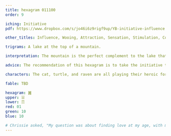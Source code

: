 ```yaml
---
title: hexagram 011100
order: 9

iching: Initiative
pdf: https://www.dropbox.com/s/jo46i6z9rigf9up/YB-initiative-influence.pdf?dl=0

other_titles: Influence, Wooing, Attraction, Sensation, Stimulation, Conjoining, Feelings, Sensitivity, Sensing, Affection, Influencing to Action, Tension, Seeking Union, Persuasion, Courting Response, Importuning

trigrams: A lake at the top of a mountain.

interpretation: The mountain is the perfect complement to the lake that reflects it's image reversed. The world is now perfectly prepared to support your weaknesses and give you space to express your strengths.  

advice: The recommendation of this hexagram is to take the initiative to welcome people in and to be vulnerable.

characters: The cat, turtle, and raven are all playing their heroic forms, and merge to form a chimera.

fable: TBD

hexagram: ䷞
upper: ☱
lower: ☶
red: 01
green: 10
blue: 10

# Chrissie asked, "My question was about finding love at my age, with my heart, in the middle (maybe) beginning of a global pandemic."
---
```



